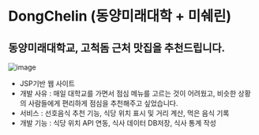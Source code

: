 # DongChelin (동양미래대학 + 미쉐린)
## 동양미래대학교, 고척돔 근처 맛집을 추천드립니다.<br>
![image](https://user-images.githubusercontent.com/38851229/199971989-77b01c22-755a-44dc-8bbd-5b31abc3249a.png) <br>
- JSP기반 웹 사이트
- 개발 사유 : 매일 대학교를 가면서 점심 메뉴를 고르는 것이 어려웠고, 비슷한 상황의 사람들에게 편리하게 점심을 추천해주고 싶었습니다.
- 서비스 : 선호음식 추천 기능, 식당 위치 표시 및 거리 계산, 먹은 음식 기록
- 개발 기능 : 식당 위치 API 연동, 식사 데이터 DB저장, 식사 통계 작성
